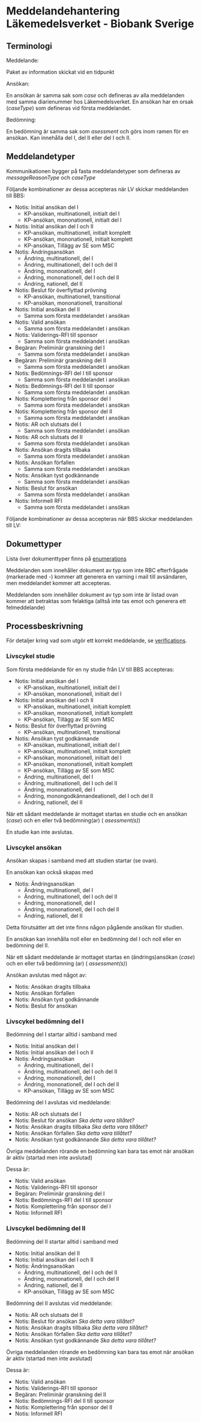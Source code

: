 Meddelandehantering Läkemedelsverket - Biobank Sverige
======================================================

Terminologi
-----------

Meddelande:

Paket av information skickat vid en tidpunkt

Ansökan:

En ansökan är samma sak som *case* och defineras av alla meddelanden med samma diarienummer hos Läkemedelsverket.
En ansökan har en orsak (*caseType*) som defineras vid första meddelandet.

Bedömning:

En bedömning är samma sak som *asessment* och görs inom ramen för en ansökan. Kan innehålla
del I, del II eller del I och II.

Meddelandetyper
---------------

Kommunikationen bygger på fasta meddelandetyper som defineras av *messageReasonType* och *caseType*

Följande kombinationer av dessa accepteras när LV skickar meddelanden till BBS:

- Notis: Initial ansökan del I
    - KP-ansökan, multinationell, initialt del I
    - KP-ansökan, mononationell, initialt del I
- Notis: Initial ansökan del I och II
    - KP-ansökan, multinationell, initialt komplett
    - KP-ansökan, mononationell, initialt komplett
    - KP-ansökan, Tillägg av SE som MSC
- Notis: Ändringsansökan
    - Ändring, multinationell, del I
    - Ändring, multinationell, del I och del II
    - Ändring, mononationell, del I
    - Ändring, mononationell, del I och del II
    - Ändring, nationell, del II
- Notis: Beslut för överflyttad prövning
    - KP-ansökan, multinationell, transitional
    - KP-ansökan, mononationell, transitional
- Notis: Initial ansökan del II
    - Samma som första meddelandet i ansökan
- Notis: Valid ansökan
    - Samma som första meddelandet i ansökan
- Notis: Validerings-RFI till sponsor
    - Samma som första meddelandet i ansökan
- Begäran: Preliminär granskning del I
    - Samma som första meddelandet i ansökan
- Begäran: Preliminär granskning del II
    - Samma som första meddelandet i ansökan
- Notis: Bedömnings-RFI del I till sponsor
    - Samma som första meddelandet i ansökan
- Notis: Bedömnings-RFI del II till sponsor
    - Samma som första meddelandet i ansökan
- Notis: Komplettering från sponsor del I
    - Samma som första meddelandet i ansökan
- Notis: Komplettering från sponsor del II
    - Samma som första meddelandet i ansökan
- Notis: AR och slutsats del I
    - Samma som första meddelandet i ansökan
- Notis: AR och slutsats del II
    - Samma som första meddelandet i ansökan
- Notis: Ansökan dragits tillbaka
    - Samma som första meddelandet i ansökan
- Notis: Ansökan förfallen
    - Samma som första meddelandet i ansökan
- Notis: Ansökan tyst godkännande
    - Samma som första meddelandet i ansökan
- Notis: Beslut för ansökan
    - Samma som första meddelandet i ansökan
- Notis: Informell RFI
    - Samma som första meddelandet i ansökan

Följande kombinationer av dessa accepteras när BBS skickar meddelanden till LV:

Dokumettyper
------------

Lista över dokumenttyper finns på 
[enumerations](https://github.com/Biobank-Sverige/clinical-trial-regulators-collaboration/blob/main/documentation/common/Enumerationer.md)

Meddelanden som innehåller dokument av typ som inte RBC efterfrågade (markerade med -) kommer att generera en varning i mail till avsändaren, men meddelandet kommer att accepteras.

Meddelanden som innehåller dokument av typ som inte är listad ovan kommer att betraktas som felaktiga (alltså inte tas emot och generera ett felmeddelande)


Processbeskrivning
------------------

För detaljer kring vad som utgör ett korrekt meddelande, se [verifications](verifications.md).

### Livscykel studie

Som första meddelande för en ny studie från LV till BBS accepteras:

- Notis: Initial ansökan del I
    - KP-ansökan, multinationell, initialt del I
    - KP-ansökan, mononationell, initialt del I
- Notis: Initial ansökan del I och II
    - KP-ansökan, multinationell, initialt komplett
    - KP-ansökan, mononationell, initialt komplett
    - KP-ansökan, Tillägg av SE som MSC
- Notis: Beslut för överflyttad prövning
    - KP-ansökan, multinationell, transitional
- Notis: Ansökan tyst godkännande
    - KP-ansökan, multinationell, initialt del I
    - KP-ansökan, multinationell, initialt komplett
    - KP-ansökan, mononationell, initialt del I
    - KP-ansökan, mononationell, initialt komplett
    - KP-ansökan, Tillägg av SE som MSC
    - Ändring, multinationell, del I
    - Ändring, multinationell, del I och del II
    - Ändring, mononationell, del I
    - Ändring, monongodkännandeationell, del I och del II
    - Ändring, nationell, del II

När ett sådant meddelande är mottaget startas en studie och en ansökan (*case*) och en eller två bedömning(ar) (
*asessment(s)*)

En studie kan inte avslutas.

### Livscykel ansökan

Ansökan skapas i samband med att studien startar (se ovan).

En ansökan kan också skapas med

- Notis: Ändringsansökan
    - Ändring, multinationell, del I
    - Ändring, multinationell, del I och del II
    - Ändring, mononationell, del I
    - Ändring, mononationell, del I och del II
    - Ändring, nationell, del II

Detta förutsätter att det inte finns någon pågående ansökan för studien.

En ansökan kan innehålla noll eller en bedömning del I och noll eller en bedömning del II.

När ett sådant meddelande är mottaget startas en (ändrings)ansökan (*case*) och en eller två bedömning (ar) (
*assessment(s)*)

Ansökan avslutas med något av:

- Notis: Ansökan dragits tillbaka
- Notis: Ansökan förfallen
- Notis: Ansökan tyst godkännande
- Notis: Beslut för ansökan

### Livscykel bedömning del I

Bedömning del I startar alltid i samband med

- Notis: Initial ansökan del I
- Notis: Initial ansökan del I och II
- Notis: Ändringsansökan
    - Ändring, multinationell, del I
    - Ändring, multinationell, del I och del II
    - Ändring, mononationell, del I
    - Ändring, mononationell, del I och del II
    - KP-ansökan, Tillägg av SE som MSC

Bedömning del I avslutas vid meddelande:

- Notis: AR och slutsats del I
- Notis: Beslut för ansökan *Ska detta vara tillåtet?*
- Notis: Ansökan dragits tillbaka *Ska detta vara tillåtet?*
- Notis: Ansökan förfallen *Ska detta vara tillåtet?*
- Notis: Ansökan tyst godkännande *Ska detta vara tillåtet?*

Övriga meddelanden rörande en bedömning kan bara tas emot när ansökan är aktiv (startad men inte avslutad)

Dessa är:

- Notis: Valid ansökan
- Notis: Validerings-RFI till sponsor
- Begäran: Preliminär granskning del I
- Notis: Bedömnings-RFI del I till sponsor
- Notis: Komplettering från sponsor del I
- Notis: Informell RFI

### Livscykel bedömning del II

Bedömning del II startar alltid i samband med

- Notis: Initial ansökan del II
- Notis: Initial ansökan del I och II
- Notis: Ändringsansökan
    - Ändring, multinationell, del I och del II
    - Ändring, mononationell, del I och del II
    - Ändring, nationell, del II
    - KP-ansökan, Tillägg av SE som MSC

Bedömning del II avslutas vid meddelande:

- Notis: AR och slutsats del II
- Notis: Beslut för ansökan *Ska detta vara tillåtet?*
- Notis: Ansökan dragits tillbaka *Ska detta vara tillåtet?*
- Notis: Ansökan förfallen *Ska detta vara tillåtet?*
- Notis: Ansökan tyst godkännande *Ska detta vara tillåtet?*

Övriga meddelanden rörande en bedömning kan bara tas emot när ansökan är aktiv (startad men inte avslutad)

Dessa är:

- Notis: Valid ansökan
- Notis: Validerings-RFI till sponsor
- Begäran: Preliminär granskning del II
- Notis: Bedömnings-RFI del II till sponsor
- Notis: Komplettering från sponsor del II
- Notis: Informell RFI
